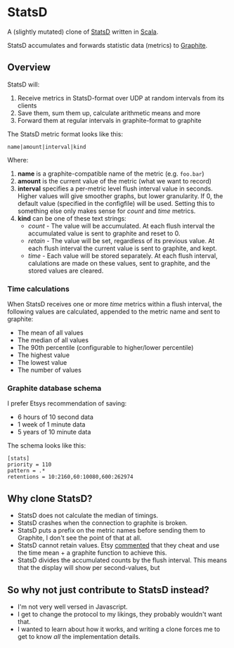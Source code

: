 # StatsD

A (slightly mutated) clone of [StatsD][1] written in [Scala][2].

StatsD accumulates and forwards statistic data (metrics) to [Graphite][3].

## Overview

StatsD will:

1. Receive metrics in StatsD-format over UDP at random intervals from its clients
2. Save them, sum them up, calculate arithmetic means and more
2. Forward them at regular intervals in graphite-format to graphite

The StatsD metric format looks like this:

    name|amount|interval|kind

Where:

1.  **name** is a graphite-compatible name of the metric (e.g. `foo.bar`)
2.  **amount** is the current value of the metric (what we want to record)
3.  **interval** specifies a per-metric level flush interval value in seconds. Higher values will give smoother graphs, but lower granularity. If 0, the default value (specified in the configfile) will be used. Setting this to something else only makes sense for *count* and *time* metrics.
4.  **kind** can be one of these text strings:
    * *count* - The value will be accumulated. At each flush interval the accumulated value is sent to graphite and reset to 0.
    * *retain* - The value will be set, regardless of its previous value. At each flush interval the current value is sent to graphite, and kept.
    * *time* - Each value will be stored separately. At each flush interval, calulations are made on these values, sent to graphite, and the stored values are cleared.

### Time calculations

When StatsD receives one or more *time* metrics within a flush interval, the following values are calculated, appended to the metric name and sent to graphite:

* The mean of all values
* The median of all values
* The 90th percentile (configurable to higher/lower percentile)
* The highest value
* The lowest value
* The number of values

### Graphite database schema

I prefer Etsys recommendation of saving:

* 6 hours of 10 second data
* 1 week of 1 minute data
* 5 years of 10 minute data

The schema looks like this:

    [stats]
    priority = 110
    pattern = .*
    retentions = 10:2160,60:10080,600:262974

## Why clone StatsD?

* StatsD does not calculate the median of timings.
* StatsD crashes when the connection to graphite is broken.
* StatsD puts a prefix on the metric names before sending them to Graphite, I don't see the point of that at all.
* StatsD cannot retain values. Etsy [commented][4] that they cheat and use the time mean + a graphite function to achieve this.
* StatsD divides the accumulated counts by the flush interval. This means that the display will show per second-values, but 

## So why not just contribute to StatsD instead?

* I'm not very well versed in Javascript.
* I get to change the protocol to my likings, they probably wouldn't want that.
* I wanted to learn about how it works, and writing a clone forces me to get to know *all* the implementation details.

[1]: https://github.com/etsy/statsd "Etsy"
[2]: http://www.scala-lang.org/
[3]: http://graphite.wikidot.com/
[4]: http://codeascraft.etsy.com/2011/02/15/measure-anything-measure-everything/#comment-1087

